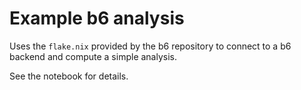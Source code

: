 # Example b6 analysis

Uses the `flake.nix` provided by the b6 repository to connect to a b6 backend
and compute a simple analysis.

See the notebook for details.
